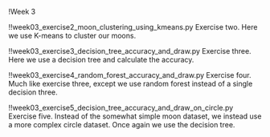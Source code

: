 !Week 3

!!week03_exercise2_moon_clustering_using_kmeans.py
Exercise two. Here we use K-means to cluster our moons.

!!week03_exercise3_decision_tree_accuracy_and_draw.py
Exercise three. Here we use a decision tree and calculate the accuracy.

!!week03_exercise4_random_forest_accuracy_and_draw.py
Exercise four. Much like exercise three, except we use random forest instead of a single decision three.

!!week03_exercise5_decision_tree_accuracy_and_draw_on_circle.py
Exercise five. Instead of the somewhat simple moon dataset, we instead use a more complex circle dataset. Once again we use the decision tree.